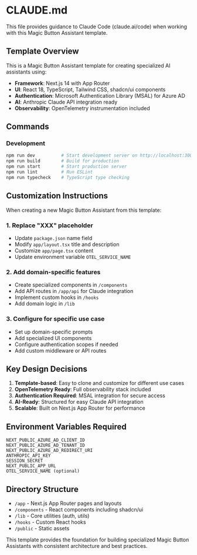 # CLAUDE.md

This file provides guidance to Claude Code (claude.ai/code) when working with this Magic Button Assistant template.

## Template Overview

This is a Magic Button Assistant template for creating specialized AI assistants using:
- **Framework**: Next.js 14 with App Router
- **UI**: React 18, TypeScript, Tailwind CSS, shadcn/ui components
- **Authentication**: Microsoft Authentication Library (MSAL) for Azure AD
- **AI**: Anthropic Claude API integration ready
- **Observability**: OpenTelemetry instrumentation included

## Commands

### Development
```bash
npm run dev          # Start development server on http://localhost:3000
npm run build        # Build for production
npm run start        # Start production server
npm run lint         # Run ESLint
npm run typecheck    # TypeScript type checking
```

## Customization Instructions

When creating a new Magic Button Assistant from this template:

### 1. Replace "XXX" placeholder
- Update `package.json` name field
- Modify `app/layout.tsx` title and description
- Customize `app/page.tsx` content
- Update environment variable `OTEL_SERVICE_NAME`

### 2. Add domain-specific features
- Create specialized components in `/components`
- Add API routes in `/app/api` for Claude integration
- Implement custom hooks in `/hooks`
- Add domain logic in `/lib`

### 3. Configure for specific use case
- Set up domain-specific prompts
- Add specialized UI components
- Configure authentication scopes if needed
- Add custom middleware or API routes

## Key Design Decisions
1. **Template-based**: Easy to clone and customize for different use cases
2. **OpenTelemetry Ready**: Full observability stack included
3. **Authentication Required**: MSAL integration for secure access
4. **AI-Ready**: Structured for easy Claude API integration
5. **Scalable**: Built on Next.js App Router for performance

## Environment Variables Required
```
NEXT_PUBLIC_AZURE_AD_CLIENT_ID
NEXT_PUBLIC_AZURE_AD_TENANT_ID
NEXT_PUBLIC_AZURE_AD_REDIRECT_URI
ANTHROPIC_API_KEY
SESSION_SECRET
NEXT_PUBLIC_APP_URL
OTEL_SERVICE_NAME (optional)
```

## Directory Structure
- `/app` - Next.js App Router pages and layouts
- `/components` - React components including shadcn/ui
- `/lib` - Core utilities (auth, utils)
- `/hooks` - Custom React hooks
- `/public` - Static assets

This template provides the foundation for building specialized Magic Button Assistants with consistent architecture and best practices.